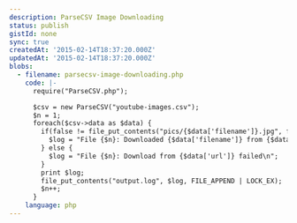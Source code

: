```yaml
---
description: ParseCSV Image Downloading
status: publish
gistId: none
sync: true
createdAt: '2015-02-14T18:37:20.000Z'
updatedAt: '2015-02-14T18:37:20.000Z'
blobs:
  - filename: parsecsv-image-downloading.php
    code: |-
      require("ParseCSV.php");

      $csv = new ParseCSV("youtube-images.csv");
      $n = 1;
      foreach($csv->data as $data) {
        if(false != file_put_contents("pics/{$data['filename']}.jpg", file_get_contents($data['url']))) {
          $log = "File {$n}: Downloaded {$data['filename']} from {$data['url']}\n";
        } else {
          $log = "File {$n}: Download from {$data['url']} failed\n";
        }
        print $log;
        file_put_contents("output.log", $log, FILE_APPEND | LOCK_EX);
        $n++;
      }
    language: php
---
```


